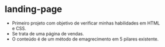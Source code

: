 # landing-page
* Primeiro projeto com objetivo de verificar minhas habilidades em HTML e CSS.  
* Se trata de uma página de vendas.  
* O conteúdo é de um método de emagrecimento em 5 pilares existente.  

